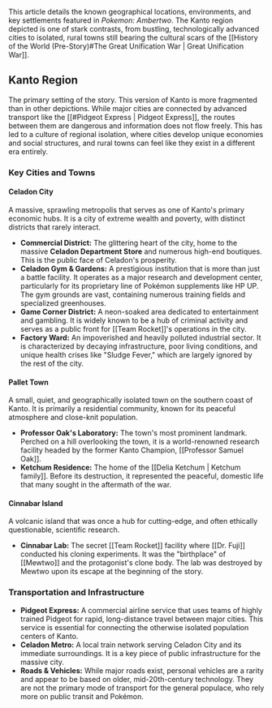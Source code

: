 This article details the known geographical locations, environments, and key settlements featured in *Pokemon: Ambertwo*. The Kanto region depicted is one of stark contrasts, from bustling, technologically advanced cities to isolated, rural towns still bearing the cultural scars of the [[History of the World (Pre-Story)#The Great Unification War | Great Unification War]].

## Kanto Region

The primary setting of the story. This version of Kanto is more fragmented than in other depictions. While major cities are connected by advanced transport like the [[#Pidgeot Express | Pidgeot Express]], the routes between them are dangerous and information does not flow freely. This has led to a culture of regional isolation, where cities develop unique economies and social structures, and rural towns can feel like they exist in a different era entirely.

### Key Cities and Towns

#### **Celadon City**
A massive, sprawling metropolis that serves as one of Kanto's primary economic hubs. It is a city of extreme wealth and poverty, with distinct districts that rarely interact.
*   **Commercial District:** The glittering heart of the city, home to the massive **Celadon Department Store** and numerous high-end boutiques. This is the public face of Celadon's prosperity.
*   **Celadon Gym & Gardens:** A prestigious institution that is more than just a battle facility. It operates as a major research and development center, particularly for its proprietary line of Pokémon supplements like HP UP. The gym grounds are vast, containing numerous training fields and specialized greenhouses.
*   **Game Corner District:** A neon-soaked area dedicated to entertainment and gambling. It is widely known to be a hub of criminal activity and serves as a public front for [[Team Rocket]]'s operations in the city.
*   **Factory Ward:** An impoverished and heavily polluted industrial sector. It is characterized by decaying infrastructure, poor living conditions, and unique health crises like "Sludge Fever," which are largely ignored by the rest of the city.

#### **Pallet Town**
A small, quiet, and geographically isolated town on the southern coast of Kanto. It is primarily a residential community, known for its peaceful atmosphere and close-knit population.
*   **Professor Oak's Laboratory:** The town's most prominent landmark. Perched on a hill overlooking the town, it is a world-renowned research facility headed by the former Kanto Champion, [[Professor Samuel Oak]].
*   **Ketchum Residence:** The home of the [[Delia Ketchum | Ketchum family]]. Before its destruction, it represented the peaceful, domestic life that many sought in the aftermath of the war.

#### **Cinnabar Island**
A volcanic island that was once a hub for cutting-edge, and often ethically questionable, scientific research.
*   **Cinnabar Lab:** The secret [[Team Rocket]] facility where [[Dr. Fuji]] conducted his cloning experiments. It was the "birthplace" of [[Mewtwo]] and the protagonist's clone body. The lab was destroyed by Mewtwo upon its escape at the beginning of the story.

### Transportation and Infrastructure

*   **Pidgeot Express:** A commercial airline service that uses teams of highly trained Pidgeot for rapid, long-distance travel between major cities. This service is essential for connecting the otherwise isolated population centers of Kanto.
*   **Celadon Metro:** A local train network serving Celadon City and its immediate surroundings. It is a key piece of public infrastructure for the massive city.
*   **Roads & Vehicles:** While major roads exist, personal vehicles are a rarity and appear to be based on older, mid-20th-century technology. They are not the primary mode of transport for the general populace, who rely more on public transit and Pokémon.